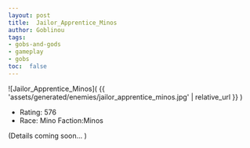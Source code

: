 ```yaml
---
layout: post
title:  Jailor_Apprentice_Minos
author: Goblinou
tags:
- gobs-and-gods
- gameplay
- gobs
toc:  false
---
```


![Jailor_Apprentice_Minos]( {{ 'assets/generated/enemies/jailor_apprentice_minos.jpg' | relative_url }} )
- Rating: 576
- Race: Mino  Faction:Minos

(Details coming soon... )